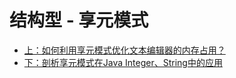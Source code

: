 # 结构型 - 享元模式

- [上：如何利用享元模式优化文本编辑器的内存占用？](https://time.geekbang.org/column/article/208572)
- [下：剖析享元模式在Java Integer、String中的应用](https://time.geekbang.org/column/article/209343)